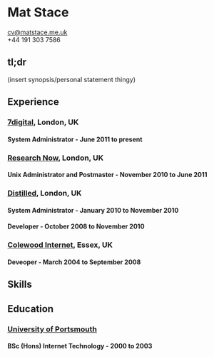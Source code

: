 # Mat Stace

cv@matstace.me.uk  
+44 191 303 7586  

## tl;dr
(insert synopsis/personal statement thingy)


## Experience

### [7digital][], London, UK

#### System Administrator - June 2011 to present

### [Research Now][], London, UK

#### Unix Administrator and Postmaster - November 2010 to June 2011

### [Distilled][], London, UK

#### System Administrator - January 2010 to November 2010

#### Developer - October 2008 to November 2010

### [Colewood Internet][], Essex, UK

#### Deveoper - March 2004 to September 2008

## Skills

## Education

### [University of Portsmouth]

#### BSc (Hons) Internet Technology - 2000 to 2003


  [7digital]: http://about.7digital.net/
  [Research Now]: http://www.researchnow.com/
  [Distilled]: http://www.distilled.net/
  [Colewood Internet]: http://www.colewood.net/
  [University of Portsmouth]: http://www.port.ac.uk/
